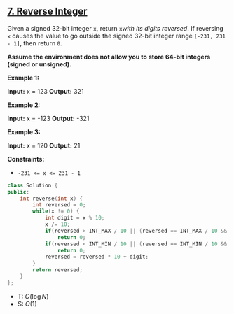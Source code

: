## [7\. Reverse Integer](https://leetcode.com/problems/reverse-integer/)

Given a signed 32-bit integer `x`, return `x`_with its digits reversed_. If reversing `x` causes the value to go outside the signed 32-bit integer range `[-231, 231 - 1]`, then return `0`.

**Assume the environment does not allow you to store 64-bit integers (signed or unsigned).**

**Example 1:**

**Input:** x = 123
**Output:** 321

**Example 2:**

**Input:** x = -123
**Output:** -321

**Example 3:**

**Input:** x = 120
**Output:** 21

**Constraints:**

- `-231 <= x <= 231 - 1`

```cpp
class Solution {
public:
    int reverse(int x) {
        int reversed = 0;
        while(x != 0) {
            int digit = x % 10;
            x /= 10;
            if(reversed > INT_MAX / 10 || (reversed == INT_MAX / 10 && digit > INT_MAX % 10))
                return 0;
            if(reversed < INT_MIN / 10 || (reversed == INT_MIN / 10 && digit < INT_MIN % 10))
                return 0;
            reversed = reversed * 10 + digit;
        }
        return reversed;
    }
};
```

- T: $O(\log N)$
- S: $O(1)$
